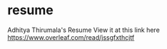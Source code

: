 # resume
Adhitya Thirumala's Resume
View it at this link here https://www.overleaf.com/read/jssgfxthcjtf
